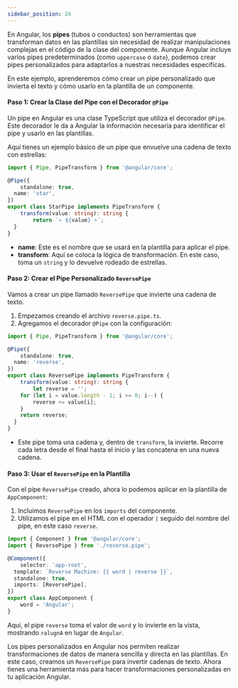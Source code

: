 ```yaml
---
sidebar_position: 24
---
```



En Angular, los **pipes** (tubos o conductos) son herramientas que transforman datos en las plantillas sin necesidad de realizar manipulaciones complejas en el código de la clase del componente. Aunque Angular incluye varios pipes predeterminados (como `uppercase` o `date`), podemos crear pipes personalizados para adaptarlos a nuestras necesidades específicas.

En este ejemplo, aprenderemos cómo crear un pipe personalizado que invierta el texto y cómo usarlo en la plantilla de un componente.

<Card>

#### Paso 1: Crear la Clase del Pipe con el Decorador `@Pipe`

Un pipe en Angular es una clase TypeScript que utiliza el decorador `@Pipe`. Este decorador le da a Angular la información necesaria para identificar el pipe y usarlo en las plantillas.

Aquí tienes un ejemplo básico de un pipe que envuelve una cadena de texto con estrellas:

<Card>

```typescript
import { Pipe, PipeTransform } from '@angular/core';

@Pipe({
    standalone: true,
  name: 'star',
})
export class StarPipe implements PipeTransform {
    transform(value: string): string {
        return `⭐️ ${value} ⭐️`;
  }
}
```
    
</Card>

- **name**: Este es el nombre que se usará en la plantilla para aplicar el pipe.
- **transform**: Aquí se coloca la lógica de transformación. En este caso, toma un `string` y lo devuelve rodeado de estrellas.


</Card>

<Card>

#### Paso 2: Crear el Pipe Personalizado `ReversePipe`

Vamos a crear un pipe llamado `ReversePipe` que invierte una cadena de texto.

1. Empezamos creando el archivo `reverse.pipe.ts`.
2. Agregamos el decorador `@Pipe` con la configuración:

<Card>

```typescript
import { Pipe, PipeTransform } from '@angular/core';

@Pipe({
    standalone: true,
  name: 'reverse',
})
export class ReversePipe implements PipeTransform {
    transform(value: string): string {
        let reverse = '';
    for (let i = value.length - 1; i >= 0; i--) {
        reverse += value[i];
    }
    return reverse;
  }
}
```
    
</Card>

- Este pipe toma una cadena y, dentro de `transform`, la invierte. Recorre cada letra desde el final hasta el inicio y las concatena en una nueva cadena.
        
</Card>

<Card>

#### Paso 3: Usar el `ReversePipe` en la Plantilla

Con el pipe `ReversePipe` creado, ahora lo podemos aplicar en la plantilla de `AppComponent`:

1. Incluimos `ReversePipe` en los `imports` del componente.
2. Utilizamos el pipe en el HTML con el operador `|` seguido del nombre del pipe, en este caso `reverse`.

<Card>

```typescript
import { Component } from '@angular/core';
import { ReversePipe } from './reverse.pipe';

@Component({
    selector: 'app-root',
  template: `Reverse Machine: {{ word | reverse }}`,
  standalone: true,
  imports: [ReversePipe],
})
export class AppComponent {
    word = 'Angular';
}
```
    
</Card>

Aquí, el pipe `reverse` toma el valor de `word` y lo invierte en la vista, mostrando `ralugnA` en lugar de `Angular`.
    
</Card>  

Los pipes personalizados en Angular nos permiten realizar transformaciones de datos de manera sencilla y directa en las plantillas. En este caso, creamos un `ReversePipe` para invertir cadenas de texto. Ahora tienes una herramienta más para hacer transformaciones personalizadas en tu aplicación Angular.